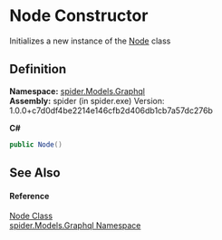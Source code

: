 # Node Constructor


Initializes a new instance of the <a href="8650b053-9335-e292-c525-79736ca88e7d">Node</a> class



## Definition
**Namespace:** <a href="a7324a28-4f46-beaa-9269-26a8fa385391">spider.Models.Graphql</a>  
**Assembly:** spider (in spider.exe) Version: 1.0.0+c7d0df4be2214e146cfb2d406db1cb7a57dc276b

**C#**
``` C#
public Node()
```



## See Also


#### Reference
<a href="8650b053-9335-e292-c525-79736ca88e7d">Node Class</a>  
<a href="a7324a28-4f46-beaa-9269-26a8fa385391">spider.Models.Graphql Namespace</a>  

